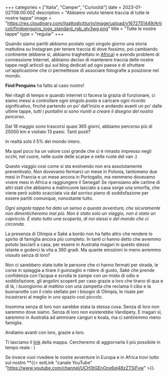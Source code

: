 +++
categories = ["Italia", "Camper", "Curiosità"]
date = 2023-01-02T08:00:00Z
description = "Abbiamo voluto tenere traccia di tutte le nostre tappe"
image = "https://res.cloudinary.com/ilgattodicitturin/image/upload/v1672751449/Articoli/findpenguins_logo_standard_rgb_glv3wg.png"
title = "Tutte le nostre tappe"
type = "regular"
+++

Quando siamo partiti abbiamo postato ogni singolo giorno una storia mattutina su Instagram per tenere traccia di dove fossimo, poi cambiando continente (ebbene sì, abbiamo traghettato in [Africa](https://www.youtube.com/playlist?list=PLHaclq_J5PZ929klaWueEsMuZZvFWZKIB)) e avendo problemi di connessione Internet, abbiamo deciso di mantenere traccia delle nostre tappe negli articoli qui sul blog dedicati ad ogni paese e di sfruttare un'applicazione che ci permettesse di associare fotografie a posizione nel mondo. 

**Find Penguins** ha fatto al caso nostro! 

Nei ritagli di tempo e quando internet ci faceva la grazia di funzionare, ci siamo messi a controllare ogni singolo posto e caricare ogni ricordo significativo, finché partendo un po’ dall’inizio e andando avanti un po’ dalle ultime tappe, _tutti i puntalini si sono riuniti a creare il disegno del nostro percorso_.

Dal 18 maggio sono trascorsi quasi 365 giorni, abbiamo percorso più di 25000 km e visitato 13 paesi. Tanti posti? 

In realtà solo il 5% del mondo intero.

Ma quel poco ha un valore così grande che ci è rimasto impresso negli occhi, nel cuore, nelle suole delle scarpe e nelle ruote del van :)

Questo viaggio così come si sta evolvendo non era assolutamente preventivato. Non dovevamo fermarci un mese in Polonia, tantomeno due mesi in Francia e un mese ancora in Portogallo, ma nemmeno dovevamo vivere mesi in Africa e raggiungere il Senegal! Se ripensiamo alle cartine di altri stati che abbiamo a malincuore lasciato a casa sorge una smorfia, che viene però subito scacciata via dal sorriso pieno di soddisfazione per essere partiti comunque, nonostante tutto.

_Ogni singola tappa ha dato un senso a questa avventura, che sicuramente non dimenticheremo mai più. Non è stato solo un viaggio, non è stato un capriccio. È stato tutto una scoperta, di noi stessi e del mondo che ci circonda._

La presenza di Olimpia e Sakè a bordo non ha fatto altro che rendere lo spirito di famiglia ancora più completo. In tanti ci hanno detto che avremmo potuto lasciarli a casa, per essere in Australia magari in questo stesso istante e goderci la vita a 360 gradi. Ma quante emozioni in meno avremmo vissuto senza di loro?

Non ci sarebbero state tutte le persone che ci hanno fermati per strada, le corse in spiaggia a tirare il guinzaglio e ridere di gusto, Sakè che prende confidenza con l’acqua e scrolla le zampe con un misto di odio e soddisfazione, gli angolini scoperti per caso grazie a loro che tirano di qua e di là, i buongiorno al mattino con una zampetta che reclama il cibo e la buonanotte con il cielo stellato per i bisogni di Olimpia, le risate per incastrarsi al meglio in uno spazio così piccolo.

Insomma senza di loro non sarebbe stata la stessa cosa. Senza di loro non saremmo dove siamo. Senza di loro non esisterebbe Vandipety. E magari sì, saremmo in Australia ad ammirare canguri e koala, ma ci sentiremmo meno famiglia.

Andiamo avanti con loro, grazie a loro.

Ti lasciamo il [link](https://findpenguins.com/0knsmwp4npafs/trip/6370d91fc6caf3-83958962) della mappa. Cercheremo di aggiornarla il più possibile in tempo reale : )

Se invece vuoi rivedere le nostre avventure in Europa e in Africa trovi tutto sul nostro **{{< extLink "canale YouTube" "https://www.youtube.com/channel/UCH3tGEnOnx6ql48zZTSiFvw" >}}. 